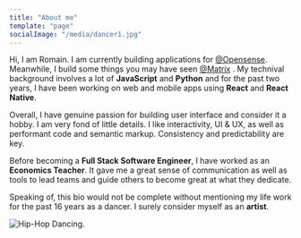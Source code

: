 ```yaml
---
title: "About me"
template: "page"
socialImage: "/media/dancer1.jpg"
---
```


Hi, I am Romain. I am currently building applications for [@Opensense](http://104.155.62.110/en/home/). Meanwhile, I build some things you may have seen [@Matrix](https://matrix.org/) . My technival background involves a lot of **JavaScript** and **Python** and for the past two years, I have been working on web and mobile apps using **React** and **React Native**. 

Overall, I have genuine passion for building user interface and consider it a hobby. I am very fond of little details. I like interactivity, UI & UX, as well as performant code and semantic markup. Consistency and predictability are key. 

Before becoming a **Full Stack Software Engineer**, I have worked as an **Economics Teacher**. It gave me a great sense of communication as well as tools to lead teams and guide others to become great at what they dedicate. 

Speaking of, this bio would not be complete without mentioning my life work for the past 16 years as a dancer. I surely consider myself as an **artist**.

![Hip-Hop Dancing.](/media/dancer1.jpg)


